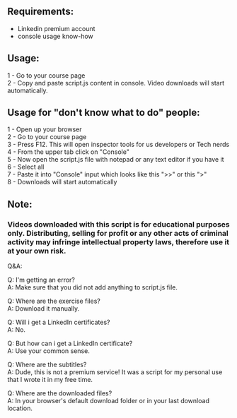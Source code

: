 ## Requirements:
- Linkedin premium account  
- console usage know-how  

## Usage:
1 - Go to your course page  
2 - Copy and paste script.js content in console. Video downloads will start automatically.  

## Usage for "don't know what to do" people:  

1 - Open up your browser  
2 - Go to your course page  
3 - Press F12. This will open inspector tools for us developers or Tech nerds  
4 - From the upper tab click on "Console"  
5 - Now open the script.js file with notepad or any text editor if you have it  
6 - Select all  
7 - Paste it into "Console" input which looks like this ">>" or this ">"  
8 - Downloads will start automatically  

## Note:

### Videos downloaded with this script is for educational purposes only. Distributing, selling for profit or any other acts of criminal activity may infringe intellectual property laws, therefore use it at your own risk.  

Q&A:  

Q: I'm getting an error?  
A: Make sure that you did not add anything to script.js file.  

Q: Where are the exercise files?  
A: Download it manually.  

Q: Will i get a LinkedIn certificates?  
A: No.  

Q: But how can i get a LinkedIn certificate?  
A: Use your common sense.  

Q: Where are the subtitles?  
A: Dude, this is not a premium service! It was a script for my personal use that I wrote it in my free time.  

Q: Where are the downloaded files?  
A: In your browser's default download folder or in your last download location.  

